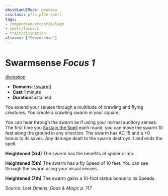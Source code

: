 ```yaml
---
obsidianUIMode: preview
cssclass: pf2e,pf2e-spell
tags:
- compendium/src/pf2e/logm
- spell/focus/1
- trait/divination
aliases: ["Swarmsense"]
---
```

# Swarmsense *Focus 1*   
[divination](../../rules/traits/divination.md)  

- **Domains**: [[swarm](../setting/domains.md#Swarm)]
- **Cast** 1 minute 
- **Duration**sustained

You extend your senses through a multitude of crawling and flying creatures. You create a crawling swarm in your square.

You can hear through the swarm as if using your normal auditory senses. The first time you [Sustain the Spell](../../rules/actions/sustain-a-spell.md) each round, you can move the swarm 10 feet along the ground in any direction. The swarm has AC 15 and a +0 bonus to its saves. Any damage dealt to the swarm destroys it and ends the spell.

**Heightened (3rd)** The swarm has the benefits of spider climb.

**Heightened (5th)** The swarm has a fly Speed of 10 feet. You can see through the swarm using your visual senses.

**Heightened (7th)** The swarm gains a 10-foot status bonus to its Speeds.

*Source: Lost Omens: Gods & Magic p. 117*